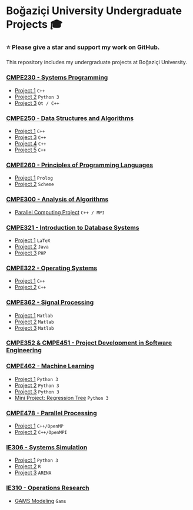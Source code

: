 # Boğaziçi University Undergraduate Projects :mortar_board:
### :star: Please give a star and support my work on GitHub.
This repository includes my undergraduate projects at Boğaziçi University.

### [CMPE230 - Systems Programming](/CMPE230)
- [Project 1](/CMPE230/Project1) `C++`
- [Project 2](/CMPE230/Project2) `Python 3`
- [Project 3](/CMPE230/Project3) `Qt / C++`

### [CMPE250 - Data Structures and Algorithms](/CMPE250)
- [Project 1](/CMPE250/Project1) `C++`
- [Project 3](/CMPE250/Project3) `C++`
- [Project 4](/CMPE250/project4) `C++`
- [Project 5](/CMPE250/Project5) `C++`

### [CMPE260 - Principles of Programming Languages](/CMPE260)
- [Project 1](/CMPE260/Project1) `Prolog`
- [Project 2](/CMPE260/Project2) `Scheme`

### [CMPE300 - Analysis of Algorithms](/CMPE300)
- [Parallel Computing Project](/CMPE300) `C++ / MPI`

### [CMPE321 - Introduction to Database Systems](/CMPE321)
- [Project 1](/CMPE321/Project1) `LaTeX`
- [Project 2](/CMPE321/Project2) `Java`
- [Project 3](/CMPE321/Project3) `PHP`

### [CMPE322 - Operating Systems](/cmpe322)
- [Project 1](/CMPE322/Project1) `C++`
- [Project 2](/CMPE322/Project2) `C++`

### [CMPE362 - Signal Processing](/cmpe362)
- [Project 1](/CMPE362/Project1) `Matlab`
- [Project 2](/CMPE362/Project2) `Matlab`
- [Project 3](/CMPE362/Project3) `Matlab`

### [CMPE352 & CMPE451 - Project Development in Software Engineering](https://github.com/bounswe/bounswe2019group6)

### [CMPE462 - Machine Learning](/CMPE462)
- [Project 1](/CMPE462/Projects/Project1) `Python 3`
- [Project 2](/CMPE462/Projects/Project2) `Python 3`
- [Project 3](/CMPE462/Projects/Project3) `Python 3`
- [Mini Project: Regression Tree](/CMPE462/Mini-Project/Regression-Tree) `Python 3`

### [CMPE478 - Parallel Processing](/CMPE478)
- [Project 1](/CMPE478/Project1) `C++/OpenMP`
- [Project 2](/CMPE478/Project2) `C++/OpenMPI`

### [IE306 - Systems Simulation](/IE306)
- [Project 1](/IE306/Project1) `Python 3`
- [Project 2](/IE306/Project2) `R`
- [Project 3](/IE306/Project3) `ARENA`

### [IE310 - Operations Research](/IE310)
- [GAMS Modeling](/IE310) `Gams`

